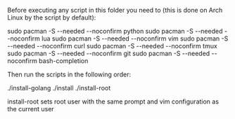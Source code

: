 Before executing any script in this folder you need to (this is done on Arch Linux by the script by default):

sudo pacman -S --needed --noconfirm python
sudo pacman -S --needed --noconfirm lua
sudo pacman -S --needed --noconfirm vim
sudo pacman -S --needed --noconfirm curl
sudo pacman -S --needed --noconfirm tmux
sudo pacman -S --needed --noconfirm git
sudo pacman -S --needed --noconfirm bash-completion

Then run the scripts in the following order:

./install-golang
./install
./install-root


install-root sets root user with the same prompt and vim configuration as the current user
